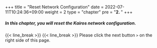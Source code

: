 +++
title = "Reset Network Configuration"
date = 2022-07-11T10:24:36+09:00
weight = 2
type = "chapter"
pre = "<b>2. </b>"
+++



##### In this chapter, you will reset the Kairos network configuration.

{{< line_break >}}
{{< line_break >}}
Please click the next button ```>``` on the right side of this page.
